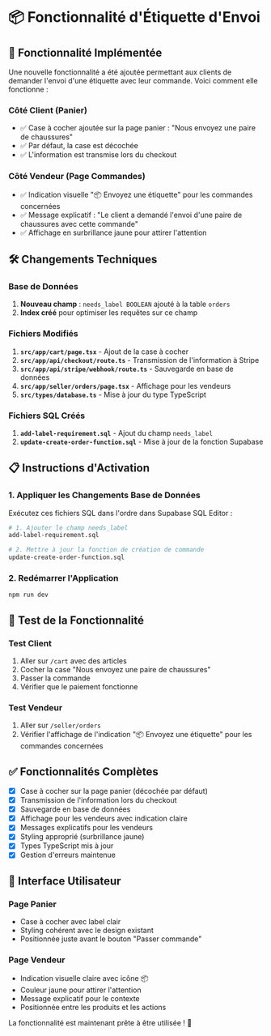 # 📦 Fonctionnalité d'Étiquette d'Envoi

## 🎯 Fonctionnalité Implémentée

Une nouvelle fonctionnalité a été ajoutée permettant aux clients de demander l'envoi d'une étiquette avec leur commande. Voici comment elle fonctionne :

### Côté Client (Panier)
- ✅ Case à cocher ajoutée sur la page panier : "Nous envoyez une paire de chaussures"
- ✅ Par défaut, la case est décochée
- ✅ L'information est transmise lors du checkout

### Côté Vendeur (Page Commandes)
- ✅ Indication visuelle "📦 Envoyez une étiquette" pour les commandes concernées
- ✅ Message explicatif : "Le client a demandé l'envoi d'une paire de chaussures avec cette commande"
- ✅ Affichage en surbrillance jaune pour attirer l'attention

## 🛠️ Changements Techniques

### Base de Données
1. **Nouveau champ** : `needs_label BOOLEAN` ajouté à la table `orders`
2. **Index créé** pour optimiser les requêtes sur ce champ

### Fichiers Modifiés
1. **`src/app/cart/page.tsx`** - Ajout de la case à cocher
2. **`src/app/api/checkout/route.ts`** - Transmission de l'information à Stripe
3. **`src/app/api/stripe/webhook/route.ts`** - Sauvegarde en base de données
4. **`src/app/seller/orders/page.tsx`** - Affichage pour les vendeurs
5. **`src/types/database.ts`** - Mise à jour du type TypeScript

### Fichiers SQL Créés
1. **`add-label-requirement.sql`** - Ajout du champ `needs_label`
2. **`update-create-order-function.sql`** - Mise à jour de la fonction Supabase

## 📋 Instructions d'Activation

### 1. Appliquer les Changements Base de Données
Exécutez ces fichiers SQL dans l'ordre dans Supabase SQL Editor :

```bash
# 1. Ajouter le champ needs_label
add-label-requirement.sql

# 2. Mettre à jour la fonction de création de commande
update-create-order-function.sql
```

### 2. Redémarrer l'Application
```bash
npm run dev
```

## 🧪 Test de la Fonctionnalité

### Test Client
1. Aller sur `/cart` avec des articles
2. Cocher la case "Nous envoyez une paire de chaussures"
3. Passer la commande
4. Vérifier que le paiement fonctionne

### Test Vendeur
1. Aller sur `/seller/orders`
2. Vérifier l'affichage de l'indication "📦 Envoyez une étiquette" pour les commandes concernées

## ✅ Fonctionnalités Complètes

- [x] Case à cocher sur la page panier (décochée par défaut)
- [x] Transmission de l'information lors du checkout
- [x] Sauvegarde en base de données
- [x] Affichage pour les vendeurs avec indication claire
- [x] Messages explicatifs pour les vendeurs
- [x] Styling approprié (surbrillance jaune)
- [x] Types TypeScript mis à jour
- [x] Gestion d'erreurs maintenue

## 🎨 Interface Utilisateur

### Page Panier
- Case à cocher avec label clair
- Styling cohérent avec le design existant
- Positionnée juste avant le bouton "Passer commande"

### Page Vendeur
- Indication visuelle claire avec icône 📦
- Couleur jaune pour attirer l'attention
- Message explicatif pour le contexte
- Positionnée entre les produits et les actions

La fonctionnalité est maintenant prête à être utilisée ! 🚀
